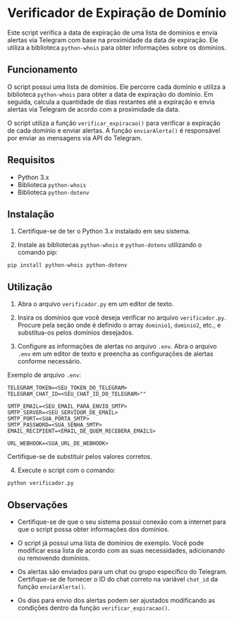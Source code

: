 # Verificador de Expiração de Domínio

Este script verifica a data de expiração de uma lista de domínios e envia alertas via Telegram com base na proximidade da data de expiração. Ele utiliza a biblioteca `python-whois` para obter informações sobre os domínios.

## Funcionamento

O script possui uma lista de domínios. Ele percorre cada domínio e utiliza a biblioteca `python-whois` para obter a data de expiração do domínio. Em seguida, calcula a quantidade de dias restantes até a expiração e envia alertas via Telegram de acordo com a proximidade da data.

O script utiliza a função `verificar_expiracao()` para verificar a expiração de cada domínio e enviar alertas. A função `enviarAlerta()` é responsável por enviar as mensagens via API do Telegram.

## Requisitos

- Python 3.x
- Biblioteca `python-whois`
- Biblioteca `python-dotenv`

## Instalação

1. Certifique-se de ter o Python 3.x instalado em seu sistema.

2. Instale as bibliotecas `python-whois` e `python-dotenv` utilizando o comando pip:

```
pip install python-whois python-dotenv
```

## Utilização

1. Abra o arquivo `verificador.py` em um editor de texto.

2. Insira os domínios que você deseja verificar no arquivo `verificador.py`. Procure pela seção onde é definido o array `dominio1`, `dominio2`, etc., e substitua-os pelos domínios desejados.

3. Configure as informações de alertas no arquivo `.env`. Abra o arquivo `.env` em um editor de texto e preencha as configurações de alertas conforme necessário. 

Exemplo de arquivo `.env`:
```
TELEGRAM_TOKEN=<SEU_TOKEN_DO_TELEGRAM>
TELEGRAM_CHAT_ID=<SEU_CHAT_ID_DO_TELEGRAM>""

SMTP_EMAIL=<SEU_EMAIL_PARA_ENVIO_SMTP>
SMTP_SERVER=<SEU_SERVIDOR_DE_EMAIL>
SMTP_PORT=<SUA_PORTA_SMTP>
SMTP_PASSWORD=<SUA_SENHA_SMTP>
EMAIL_RECIPIENT=<EMAIL_DE_QUEM_RECEBERA_EMAILS>

URL_WEBHOOK=<SUA_URL_DE_WEBHOOK>
```

Certifique-se de substituir pelos valores corretos.

4. Execute o script com o comando:
```
python verificador.py
```

## Observações

- Certifique-se de que o seu sistema possui conexão com a internet para que o script possa obter informações dos domínios.

- O script já possui uma lista de domínios de exemplo. Você pode modificar essa lista de acordo com as suas necessidades, adicionando ou removendo domínios.

- Os alertas são enviados para um chat ou grupo específico do Telegram. Certifique-se de fornecer o ID do chat correto na variável `chat_id` da função `enviarAlerta()`.

- Os dias para envio dos alertas podem ser ajustados modificando as condições dentro da função `verificar_expiracao()`.